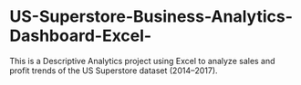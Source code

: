 # US-Superstore-Business-Analytics-Dashboard-Excel-
This is a Descriptive Analytics project using Excel to analyze sales and profit trends of the US Superstore dataset (2014–2017).
